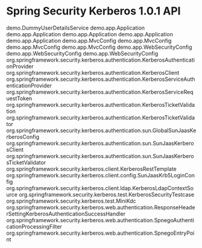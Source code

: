# Spring Security Kerberos 1.0.1 API

demo.DummyUserDetailsService
demo.app.Application
demo.app.Application
demo.app.Application
demo.app.Application
demo.app.Application
demo.app.MvcConfig
demo.app.MvcConfig
demo.app.MvcConfig
demo.app.MvcConfig
demo.app.WebSecurityConfig
demo.app.WebSecurityConfig
demo.app.WebSecurityConfig
org.springframework.security.kerberos.authentication.KerberosAuthenticationProvider
org.springframework.security.kerberos.authentication.KerberosClient
org.springframework.security.kerberos.authentication.KerberosServiceAuthenticationProvider
org.springframework.security.kerberos.authentication.KerberosServiceRequestToken
org.springframework.security.kerberos.authentication.KerberosTicketValidation
org.springframework.security.kerberos.authentication.KerberosTicketValidator
org.springframework.security.kerberos.authentication.sun.GlobalSunJaasKerberosConfig
org.springframework.security.kerberos.authentication.sun.SunJaasKerberosClient
org.springframework.security.kerberos.authentication.sun.SunJaasKerberosTicketValidator
org.springframework.security.kerberos.client.KerberosRestTemplate
org.springframework.security.kerberos.client.config.SunJaasKrb5LoginConfig
org.springframework.security.kerberos.client.ldap.KerberosLdapContextSource
org.springframework.security.kerberos.test.KerberosSecurityTestcase
org.springframework.security.kerberos.test.MiniKdc
org.springframework.security.kerberos.web.authentication.ResponseHeaderSettingKerberosAuthenticationSuccessHandler
org.springframework.security.kerberos.web.authentication.SpnegoAuthenticationProcessingFilter
org.springframework.security.kerberos.web.authentication.SpnegoEntryPoint





